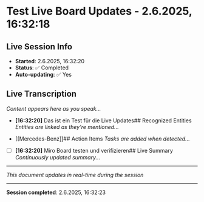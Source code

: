 # Test Live Board Updates - 2.6.2025, 16:32:18

## Live Session Info
- **Started**: 2.6.2025, 16:32:20
- **Status**: ✅ Completed
- **Auto-updating**: ✅ Yes

## Live Transcription
*Content appears here as you speak...*


- **[16:32:20]** Das ist ein Test für die Live Updates## Recognized Entities
*Entities are linked as they're mentioned...*


- [[Mercedes-Benz]]## Action Items
*Tasks are added when detected...*


- [ ] **[16:32:20]** Miro Board testen und verifizieren## Live Summary
*Continuously updated summary...*

---
*This document updates in real-time during the session*


---
**Session completed**: 2.6.2025, 16:32:23